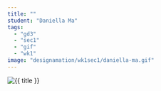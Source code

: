 ```yaml
---
title: ""
student: "Daniella Ma"
tags:
  - "gd3"
  - "sec1"
  - "gif"
  - "wk1"
image: "designamation/wk1sec1/daniella-ma.gif"
---
```


<img src="{{urls.media}}/{{ image }}" alt="{{ title }}"/>

